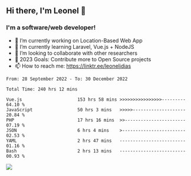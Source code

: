 ## Hi there, I'm Leonel 👋

### I'm a software/web developer!
- 🔭 I’m currently working on Location-Based Web App
- 🌱 I’m currently learning Laravel, Vue.js + NodeJS
- 👯 I’m looking to collaborate with other researchers
- 🥅 2023 Goals: Contribute more to Open Source projects
- 📫 How to reach me: https://linktr.ee/leoneljdias

<!--START_SECTION:waka-->

```text
From: 28 September 2022 - To: 30 December 2022

Total Time: 240 hrs 12 mins

Vue.js                     153 hrs 58 mins >>>>>>>>>>>>>>>>---------   64.10 %
JavaScript                 50 hrs 3 mins   >>>>>--------------------   20.84 %
PHP                        17 hrs 16 mins  >>-----------------------   07.19 %
JSON                       6 hrs 4 mins    >------------------------   02.53 %
YAML                       2 hrs 47 mins   -------------------------   01.16 %
Bash                       2 hrs 13 mins   -------------------------   00.93 %
```

<!--END_SECTION:waka-->

![](https://komarev.com/ghpvc/?username=leoneljdias&color=blue&style=flat-square)
